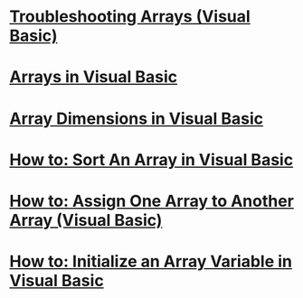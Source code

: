 # [Troubleshooting Arrays (Visual Basic)](troubleshooting-arrays.md)
# [Arrays in Visual Basic](index.md)
# [Array Dimensions in Visual Basic](array-dimensions.md)
# [How to: Sort An Array in Visual Basic](how-to-sort-an-array.md)
# [How to: Assign One Array to Another Array (Visual Basic)](how-to-assign-one-array-to-another-array.md)
# [How to: Initialize an Array Variable in Visual Basic](how-to-initialize-an-array-variable.md)
